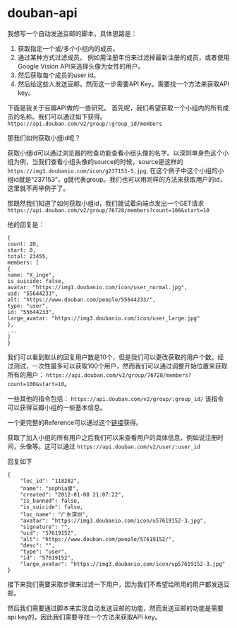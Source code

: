 # douban-api
我想写一个自动发送豆邮的脚本，具体思路是：
1. 获取指定一个或/多个小组内的成员。
2. 通过某种方式过滤成员， 例如用注册年份来过滤掉最新注册的成员，或者使用Google Vision API来选择头像为女性的用户。
3. 然后获取每个成员的user id。
4. 然后给这些人发送豆邮。然而这一步需要API Key。需要找一个方法来获取API key。




下面是我关于豆瓣API做的一些研究。
首先呢，我们希望获取一个小组内的所有成员的名称。我们可以通过如下获得。
`https://api.douban.com/v2/group/:group_id/members`

那我们如何获取小组id呢？

获取小组id可以通过浏览器的检查功能查看小组头像的名字。以深圳单身色这个小组为例，当我们查看小组头像的source的时候，source是这样的`https://img3.doubanio.com/icon/g237153-5.jpg`, 在这个例子中这个小组的小组id就是“237153”，g就代表group。我们也可以用同样的方法来获取用户的id，这里就不再举例子了。

那既然我们知道了如何获取小组id，我们就试着向端点发出一个GET请求`https://api.douban.com/v2/group/76728/members?count=100&start=10`

他的回复是：
```
{
count: 20,
start: 0,
total: 23455,
members: [
{
name: "X_inge",
is_suicide: false,
avatar: "https://img1.doubanio.com/icon/user_normal.jpg",
uid: "55644233",
alt: "https://www.douban.com/people/55644233/",
type: "user",
id: "55644233",
large_avatar: "https://img3.doubanio.com/icon/user_large.jpg"
},
...
]
}
```
我们可以看到默认的回复用户数是10个，但是我们可以更改获取的用户个数。经过测试，一次性最多可以获取100个用户，然而我们可以通过调整开始位置来获取所有的用户：
`https://api.douban.com/v2/group/76728/members?count=100&start=10`。

一些其他的指令包括：
`https://api.douban.com/v2/group/:group_id/` 该指令可以获得豆瓣小组的一些基本信息。

一个更完整的Reference可以通过这个[链接](https://www.douban.com/group/topic/33507002/)获得。

获取了加入小组的所有用户之后我们可以来查看用户的具体信息，例如说注册时间，头像等。这可以通过
```https://api.douban.com/v2/user/:user_id```

回复如下
```
{
    "loc_id": "118282",
    "name": "sophia曾",
    "created": "2012-01-08 21:07:22",
    "is_banned": false,
    "is_suicide": false,
    "loc_name": "广东深圳",
    "avatar": "https://img3.doubanio.com/icon/u57619152-3.jpg",
    "signature": "",
    "uid": "57619152",
    "alt": "https://www.douban.com/people/57619152/",
    "desc": "",
    "type": "user",
    "id": "57619152",
    "large_avatar": "https://img3.doubanio.com/icon/up57619152-3.jpg"
}
```

接下来我们需要采取步骤来过滤一下用户，因为我们不希望给所用的用户都发送豆邮。

然后我们需要通过脚本来实现自动发送豆邮的功能，然而发送豆邮的功能是需要api key的，因此我们需要寻找一个方法来获取API key。


